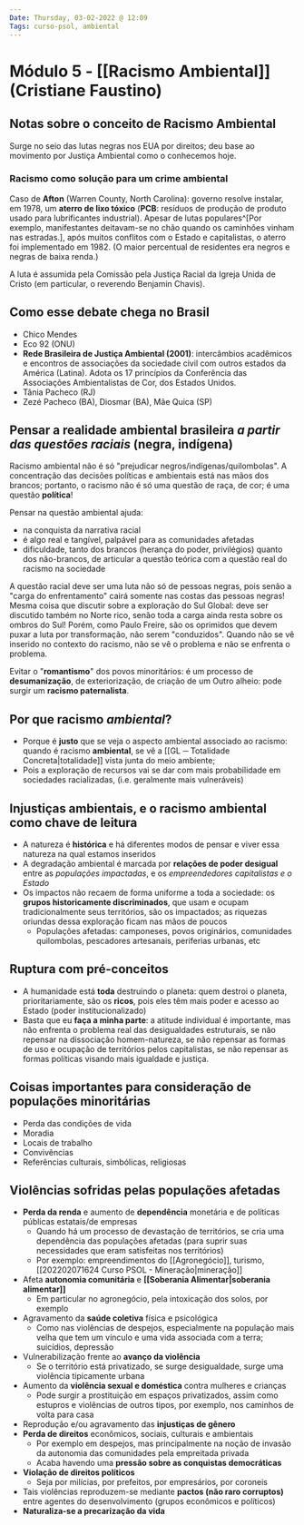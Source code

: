 ```yaml
---
Date: Thursday, 03-02-2022 @ 12:09
Tags: curso-psol, ambiental
---
```

# Módulo 5 - [[Racismo Ambiental]] (Cristiane Faustino)
 ## Notas sobre o conceito de Racismo Ambiental
 Surge no seio das lutas negras nos EUA por direitos; deu base ao movimento por Justiça Ambiental como o conhecemos hoje. 

 ### Racismo como solução para um crime ambiental
 Caso de **Afton** (Warren County, North Carolina): governo resolve instalar, em 1978, um **aterro de lixo tóxico** (**PCB**: resíduos de produção de produto usado para lubrificantes industrial). Apesar de lutas populares^[Por exemplo, manifestantes deitavam-se no chão quando os caminhões vinham nas estradas.], após muitos conflitos com o Estado e capitalistas, o aterro foi implementado em 1982. (O maior percentual de residentes era negros e negras de baixa renda.)

 A luta é assumida pela Comissão pela Justiça Racial da Igreja Unida de Cristo (em particular, o reverendo Benjamin Chavis).

 ## Como esse debate chega no Brasil
- Chico Mendes
- Eco 92 (ONU)
- **Rede Brasileira de Justiça Ambiental (2001)**: intercâmbios acadêmicos e encontros de associações da sociedade civil com outros estados da América (Latina). Adota os 17 princípios da Conferência das Associações Ambientalistas de Cor, dos Estados Unidos. 
- Tânia Pacheco (RJ)
- Zezé Pacheco (BA), Diosmar (BA), Mãe Quica (SP)


## Pensar a realidade ambiental brasileira _a partir das questões raciais_ (negra, indígena)
Racismo ambiental não é só "prejudicar negros/indígenas/quilombolas". A concentração das decisões políticas e ambientais está nas mãos dos brancos; portanto, o racismo não é só uma questão de raça, de cor; é uma questão **política**! 

Pensar na questão ambiental ajuda:
- na conquista da narrativa racial
- é algo real e tangível, palpável para as comunidades afetadas
- dificuldade, tanto dos brancos (herança do poder, privilégios) quanto dos não-brancos, de articular a questão teórica com a questão real do racismo na sociedade

A questão racial deve ser uma luta não só de pessoas negras, pois senão a "carga do enfrentamento" cairá somente nas costas das pessoas negras! Mesma coisa que discutir sobre a exploração do Sul Global: deve ser discutido também no Norte rico, senão toda a carga ainda resta sobre os ombros do Sul! Porém, como Paulo Freire, são os oprimidos que devem puxar a luta por transformação, não serem "conduzidos". Quando não se vê inserido no contexto do racismo, não se vê o problema e não se enfrenta o problema. 

Evitar o "**romantismo**" dos povos minoritários: é um processo de **desumanização**, de exteriorização, de criação de um Outro alheio: pode surgir um **racismo paternalista**.

## Por que racismo _ambiental_?
- Porque é **justo** que se veja o aspecto ambiental associado ao racismo: quando é racismo **ambiental**, se vê a [[GL ─ Totalidade Concreta|totalidade]] vista junta do meio ambiente;
- Pois a exploração de recursos vai se dar com mais probabilidade em sociedades racializadas, (i.e. geralmente mais vulneráveis)

## Injustiças ambientais, e o racismo ambiental como chave de leitura
- A natureza é **histórica** e há diferentes modos de pensar e viver essa natureza na qual estamos inseridos
- A degradação ambiental é marcada por **relações de poder desigual** entre as *populações impactadas*, e os *empreendedores capitalistas e o Estado*
- Os impactos não recaem de forma uniforme a toda a sociedade: os **grupos historicamente discriminados**, que usam e ocupam tradicionalmente seus territórios, são os impactados; as riquezas oriundas dessa exploração ficam nas mãos de poucos
	- Populações afetadas: camponeses, povos originários, comunidades quilombolas, pescadores artesanais, periferias urbanas, etc


## Ruptura com pré-conceitos
- A humanidade está **toda** destruindo o planeta: quem destroi o planeta, prioritariamente, são os **ricos**, pois eles têm mais poder e acesso ao Estado (poder institucionalizado)
- Basta que eu **faça a minha parte**: a atitude individual é importante, mas não enfrenta o problema real das desigualdades estruturais, se não repensar na dissociação homem-natureza, se não repensar as formas de uso e ocupação de territórios pelos capitalistas, se não repensar as formas políticas visando mais igualdade e justiça. 

## Coisas importantes para consideração de populações minoritárias
- Perda das condições de vida
- Moradia
- Locais de trabalho
- Convivências
- Referências culturais, simbólicas, religiosas

## Violências sofridas pelas populações afetadas
- **Perda da renda** e aumento de **dependência** monetária e de políticas públicas estatais/de empresas
	- Quando há um processo de devastação de territórios, se cria uma dependência das populações afetadas (para suprir suas necessidades que eram satisfeitas nos territórios)
	- Por exemplo: empreendimentos do [[Agronegócio]], turismo, [[202202071624 Curso PSOL - Mineração|mineração]]
- Afeta **autonomia comunitária** e **[[Soberania Alimentar|soberania alimentar]]**
	- Em particular no agronegócio, pela intoxicação dos solos, por exemplo
- Agravamento da **saúde coletiva** física e psicológica
	- Como nas violências de despejos, especialmente na população mais velha que tem um vínculo e uma vida associada com a terra; suicídios, depressão
- Vulnerabilização frente ao **avanço da violência**
	- Se o território está privatizado, se surge desigualdade, surge uma violência tipicamente urbana
- Aumento da **violência sexual e doméstica** contra mulheres e crianças
	- Pode surgir a prostituição em espaços privatizados, assim como estupros e violências de outros tipos, por exemplo, nos caminhos de volta para casa
- Reprodução e/ou agravamento das **injustiças de gênero**
- **Perda de direitos** econômicos, sociais, culturais e ambientais
	- Por exemplo em despejos, mas principalmente na noção de invasão da autonomia das comunidades pela empreitada privada
	- Acaba havendo uma **pressão sobre as conquistas democráticas**
- **Violação de direitos políticos**
	- Seja por milícias, por prefeitos, por empresários, por coroneis
- Tais violências reproduzem-se mediante **pactos (não raro corruptos)** entre agentes do desenvolvimento (grupos econômicos e políticos)
- **Naturaliza-se a precarização da vida**

